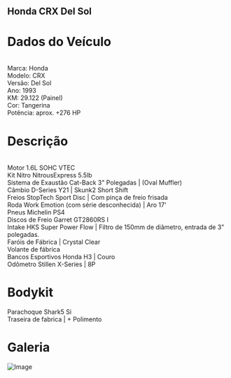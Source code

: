 ## Honda CRX Del Sol
<h1>Dados do Veículo</h1>
<br>
Marca: Honda
<br>
Modelo: CRX
<br>
Versão: Del Sol
<br>
Ano: 1993
<br>
KM: 29.122 (Painel)
<br>
Cor: Tangerina
<br>
Potência: aprox. +276 HP

<h1>Descrição</h1>
<br>
Motor 1.6L SOHC VTEC
<br>
Kit Nitro NitrousExpress 5.5lb
<br>
Sistema de Exaustão Cat-Back 3" Polegadas | (Oval Muffler)
<br>
Câmbio D-Series Y21 | Skunk2 Short Shift
<br>
Freios StopTech Sport Disc | Com pinça de freio frisada
<br>
Roda Work Emotion (com série desconhecida) | Aro 17'
<br>
Pneus Michelin PS4
<br>
Discos de Freio Garret GT2860RS I
<br>
Intake HKS Super Power Flow | Filtro de 150mm de diâmetro, entrada de 3” polegadas.
<br>
Faróis de Fábrica | Crystal Clear
<br>
Volante de fábrica
<br>
Bancos Esportivos Honda H3 | Couro
<br>
Odômetro Stillen X-Series | 8P

<h1>Bodykit</h1>
Parachoque Shark5 Si
<br>
Traseira de fabrica | + Polimento

<h1>Galeria</h1>

![Image](https://github.com/user-attachments/assets/f2550376-a088-48a0-97ba-106cd406a2fc)
